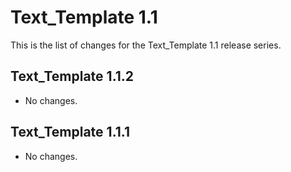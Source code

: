 Text_Template 1.1
=================

This is the list of changes for the Text_Template 1.1 release series.

Text_Template 1.1.2
-------------------

* No changes.

Text_Template 1.1.1
-------------------

* No changes.
